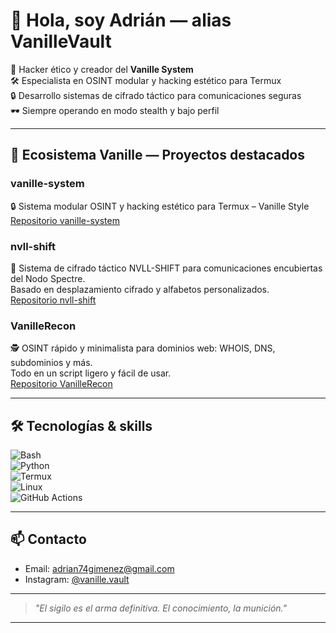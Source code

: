 # 👋 Hola, soy Adrián — alias VanilleVault

🚀 Hacker ético y creador del **Vanille System**  
🛠️ Especialista en OSINT modular y hacking estético para Termux  
🔒 Desarrollo sistemas de cifrado táctico para comunicaciones seguras  
🕶️ Siempre operando en modo stealth y bajo perfil  

---

## 🔭 Ecosistema Vanille — Proyectos destacados

### vanille-system  
🔒 Sistema modular OSINT y hacking estético para Termux – Vanille Style  
[Repositorio vanille-system](https://github.com/VanilleVault/vanille-system)  

### nvll-shift  
🔐 Sistema de cifrado táctico NVLL-SHIFT para comunicaciones encubiertas del Nodo Spectre.  
Basado en desplazamiento cifrado y alfabetos personalizados.  
[Repositorio nvll-shift](https://github.com/VanilleVault/nvll-shift)  

### VanilleRecon  
🕵️ OSINT rápido y minimalista para dominios web: WHOIS, DNS, subdominios y más.  
Todo en un script ligero y fácil de usar.  
[Repositorio VanilleRecon](https://github.com/VanilleVault/VanilleRecon)  

---

## 🛠️ Tecnologías & skills

![Bash](https://img.shields.io/badge/-Bash-4EAA25?style=flat&logo=gnu-bash&logoColor=white)  
![Python](https://img.shields.io/badge/-Python-3776AB?style=flat&logo=python&logoColor=white)  
![Termux](https://img.shields.io/badge/-Termux-000000?style=flat&logo=termux&logoColor=white)  
![Linux](https://img.shields.io/badge/-Linux-FCC624?style=flat&logo=linux&logoColor=black)  
![GitHub Actions](https://img.shields.io/badge/-GitHub_Actions-2088FF?style=flat&logo=github-actions&logoColor=white)  

---

## 📫 Contacto

- Email: adrian74gimenez@gmail.com  
- Instagram: [@vanille.vault](https://www.instagram.com/vanille.vault)  

---

> _"El sigilo es el arma definitiva. El conocimiento, la munición."_  

---

